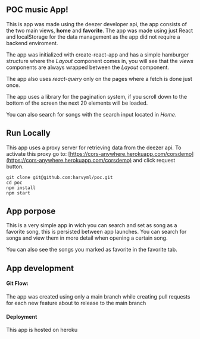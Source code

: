 ## POC music App!

This is app was made using the deezer developer api, the app consists of the two main views, **home** and **favorite**.
The app was made using just React and localStorage for the data management as the app did not require a backend enviroment.

The app was initialized with create-react-app and has a simple hamburger structure where the *Layout* component comes in, you will see that the *views* components are always wrapped between the *Layout* component.

The app also uses *react-query* only on the pages where a fetch is done just once.

The app uses a library for the pagination system, if you scroll down to the bottom of the screen the next 20 elements will be loaded.

You can also search for songs with the search input located in *Home*.

## Run Locally
This app uses a proxy server for retrieving data from the deezer api.
To activate this proxy go to: [https://cors-anywhere.herokuapp.com/corsdemo](https://cors-anywhere.herokuapp.com/corsdemo) and click request button.
```
git clone git@github.com:harvyml/poc.git
cd poc
npm install
npm start
```

## App porpose

This is a very simple app in wich you can search and set as song as a favorite song, this is persisted between app launches. 
You can search for songs and view them in more detail when opening a certain song.

You can also see the songs you marked as favorite in the favorite tab.

## App development
#### Git Flow:

The app was created using only a main branch while creating pull requests for each new feature about to release to the main branch

#### Deployment

This app is hosted on heroku
